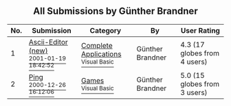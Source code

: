 ﻿<div align="center">

## All Submissions by Günther Brandner

</div>

No.  | Submission | Category | By   | User Rating
---- | ---------- | -------- | ---- | -----------
1 | [Ascii\-Editor \(new\)<br /><sup>2001-01-19 18:42:52</sup>](https://github.com/Planet-Source-Code/g-nther-brandner-ascii-editor-new__1-14537) | [Complete Applications<br /><sup>Visual Basic</sup>](../ByCategory/complete-applications__1-27.md) | Günther Brandner | 4.3 (17 globes from 4 users)
2 | [Ping<br /><sup>2000-12-26 16:12:06</sup>](https://github.com/Planet-Source-Code/g-nther-brandner-ping__1-13871) | [Games<br /><sup>Visual Basic</sup>](../ByCategory/games__1-38.md) | Günther Brandner | 5.0 (15 globes from 3 users)
